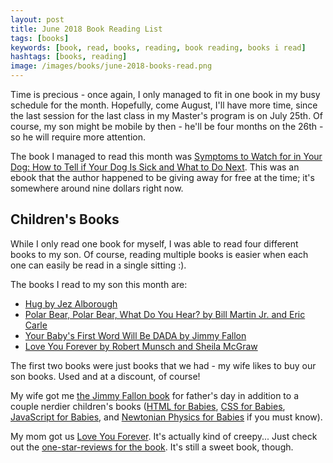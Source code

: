 ```yaml
---
layout: post
title: June 2018 Book Reading List
tags: [books]
keywords: [book, read, books, reading, book reading, books i read]
hashtags: [books, reading]
image: /images/books/june-2018-books-read.png
---
```


Time is precious - once again, I only managed to fit in one book in my busy schedule for the month. Hopefully, come August, I'll have more time, since the last session for the last class in my Master's program is on July 25th. Of course, my son might be mobile by then - he'll be four months on the 26th - so he will require more attention.

The book I managed to read this month was [Symptoms to Watch for in Your Dog: How to Tell if Your Dog Is Sick and What to Do Next](https://www.amazon.com/dp/B06W52BQY8/). This was an ebook that the author happened to be giving away for free at the time; it's somewhere around nine dollars right now.

## Children's Books

While I only read one book for myself, I was able to read four different books to my son. Of course, reading multiple books is easier when each one can easily be read in a single sitting :).

The books I read to my son this month are:

* [Hug by Jez Alborough](https://www.abebooks.com/products/isbn/9780763615765/22562876638)
* [Polar Bear, Polar Bear, What Do You Hear? by Bill Martin Jr. and Eric Carle](https://www.abebooks.com/products/isbn/9780805053883/30130515213)
* [Your Baby's First Word Will Be DADA by Jimmy Fallon](https://www.abebooks.com/products/isbn/9781250071811/30007084558)
* [Love You Forever by Robert Munsch and Sheila McGraw](https://www.abebooks.com/products/isbn/9780920668375/22909630508)


The first two books were just books that we had - my wife likes to buy our son books. Used and at a discount, of course!

My wife got me [the Jimmy Fallon book](https://www.abebooks.com/products/isbn/9781250071811/30007084558) for father's day in addition to a couple nerdier children's books ([HTML for Babies](https://www.abebooks.com/products/isbn/9781454921554/22596215167), [CSS for Babies](https://www.abebooks.com/products/isbn/9781454921561/22582340761), [JavaScript for Babies](https://www.abebooks.com/products/isbn/9781454921578/22893967166), and [Newtonian Physics for Babies](https://www.abebooks.com/products/isbn/9781492656203/30223004124) if you must know). 

My mom got us [Love You Forever](https://www.abebooks.com/products/isbn/9780920668375/22909630508). It's actually kind of creepy... Just check out the [one-star-reviews for the book](https://www.amazon.com/Love-You-Forever-Robert-Munsch/product-reviews/0920668372/&filterByStar=one_star&reviewerType=all_reviews#reviews-filter-bar). It's still a sweet book, though.
